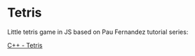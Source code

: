 # Tetris

Little tetris game in JS based on Pau Fernandez tutorial series: 

[ C++ - Tetris ](https://www.youtube.com/playlist?list=PLBF37E6885CD3A358)
